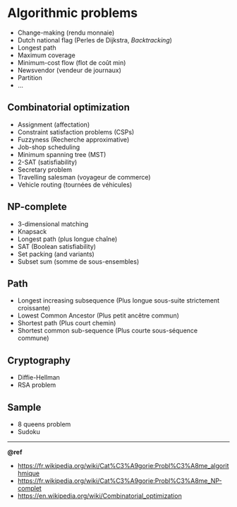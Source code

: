 # Algorithmic problems

- Change-making (rendu monnaie)
- Dutch national flag (Perles de Dijkstra, _Backtracking_)
- Longest path
- Maximum coverage
- Minimum-cost flow (flot de coût min)
- Newsvendor (vendeur de journaux)
- Partition
- ...

Combinatorial optimization
---
- Assignment (affectation)
- Constraint satisfaction problems (CSPs)
- Fuzzyness (Recherche approximative)
- Job-shop scheduling
- Minimum spanning tree (MST)
- 2-SAT (satisfiability)
- Secretary problem
- Travelling salesman (voyageur de commerce)
- Vehicle routing (tournées de véhicules) 

NP-complete
---
- 3-dimensional matching
- Knapsack
- Longest path (plus longue chaîne)
- SAT (Boolean satisfiability)
- Set packing (and variants)
- Subset sum (somme de sous-ensembles)

Path
---
- Longest increasing subsequence (Plus longue sous-suite strictement croissante)
- Lowest Common Ancestor (Plus petit ancêtre commun)
- Shortest path (Plus court chemin)
- Shortest common sub-sequence (Plus courte sous-séquence commune)

Cryptography
---
- Diffie-Hellman
- RSA problem

Sample
---
- 8 queens problem
- Sudoku

---
**@ref**  
- https://fr.wikipedia.org/wiki/Cat%C3%A9gorie:Probl%C3%A8me_algorithmique
- https://fr.wikipedia.org/wiki/Cat%C3%A9gorie:Probl%C3%A8me_NP-complet
- https://en.wikipedia.org/wiki/Combinatorial_optimization
